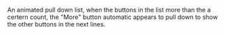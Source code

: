 An animated pull down list, when the buttons in the list more than the a certern count, 
the "More" button automatic appears to pull down to show the other buttons in the next lines. 
